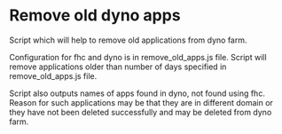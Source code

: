 # Remove old dyno apps

Script which will help to remove old applications from dyno farm.

Configuration for fhc and dyno is in remove_old_apps.js file. Script will remove applications older than number of days specified in remove_old_apps.js file.

Script also outputs names of apps found in dyno, not found using fhc. Reason for such applications may be that they are in different domain or they have not been deleted successfully and may be deleted from dyno farm.
